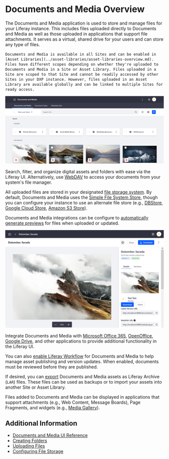 # Documents and Media Overview

The Documents and Media application is used to store and manage files for your Liferay instance. This includes files uploaded directly to Documents and Media as well as those uploaded in applications that support file attachments. It serves as a virtual, shared drive for your users and can store any type of files.

```{tip}
Documents and Media is available in all Sites and can be enabled in [Asset Libraries](../asset-libraries/asset-libraries-overview.md). Files have different scopes depending on whether they're uploaded to Documents and Media in a Site or Asset Library. Files uploaded in a Site are scoped to that Site and cannot be readily accessed by other Sites in your DXP instance. However, files uploaded in an Asset Library are available globally and can be linked to multiple Sites for ready access.
```

![Use Documents and Media to store, view, and manage files for a Liferay instance.](./sharing-documents-and-media/images/01.png)

Search, filter, and organize digital assets and folders with ease via the Liferay UI. Alternatively, use [WebDAV](./publishing-and-sharing/accessing-documents-with-webdav.md) to access your documents from your system's file manager.

All uploaded files are stored in your designated [file storage system](../../system-administration/file-storage/configuring-file-storage.md). By default, Documents and Media uses the [Simple File System Store](../../system-administration/file-storage/other-file-store-types/simple-file-system-store.md), though you can configure your instance to use an alternate file store (e.g., [DBStore](../../system-administration/file-storage/other-file-store-types/dbstore.md), [Google Cloud Store](../../system-administration/file-storage/other-file-store-types/google-cloud-storage.md), [Amazon S3 Store](../../system-administration/file-storage/other-file-store-types/amazon-s3-store.md)).

Documents and Media integrations can be configure to [automatically generate previews](./devops/configuring-document-previews.md) for files when uploaded or updated.

![Use Documents and Media integrations to generate file previews.](./sharing-documents-and-media/images/02.png)

Integrate Documents and Media with [Microsoft Office 365](./devops/enabling-document-creation-and-editing-with-microsoft-office-365.md), [OpenOffice](./devops/enabling-openoffice-libreoffice-integration.md), [Google Drive](./devops/google-drive-integration/enabling-links-to-google-drive-documents.md), and other applications to provide additional functionality in the Liferay UI.

You can also [enable Liferay Workflow](../../process-automation/workflow/using-workflows/activating-workflow.md#activating-workflow-for-specific-applications) for Documents and Media to help manage asset publishing and version updates. When enabled, documents must be reviewed before they are published.

If desired, you can [export](../../site-building/building-sites/importing-exporting-pages-and-content.md) Documents and Media assets as Liferay Archive (`LAR`) files. These files can be used as backups or to import your assets into another Site or Asset Library.

Files added to Documents and Media can be displayed in applications that support attachments (e.g., Web Content, Message Boards), Page Fragments, and widgets (e.g., [Media Gallery](./publishing-and-sharing/publishing-documents-on-a-dxp-site/using-the-media-gallery-widget.md)).

## Additional Information

* [Documents and Media UI Reference](./documents-and-media-ui-reference.md)
* [Creating Folders](./uploading-and-managing/creating-folders.md)
* [Uploading Files](./uploading-and-managing/uploading-files.md)
* [Configuring File Storage](../../system-administration/file-storage/configuring-file-storage.md)
